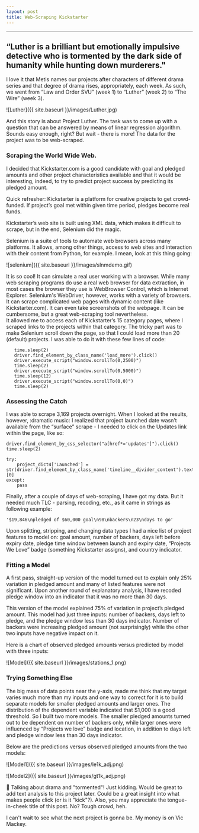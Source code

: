 ```yaml
---
layout: post
title: Web-Scraping Kickstarter
---
```

---
“Luther is a brilliant but emotionally impulsive detective who is tormented by the dark side of humanity while hunting down murderers."
---

I love it that Metis names our projects after characters of different drama series and that degree of drama rises, appropriately, each week. As such, we went from “Law and Order SVU” (week 1) to “Luther” (week 2)  to “The Wire” (week 3).

![Luther]({{ site.baseurl }}/images/Luther.jpg)

And this story is about Project Luther.  The task was to come up with a question that can be answered by means of linear regression algorithm. Sounds easy enough, right? But wait - there is more! The data for the project was to be web-scraped.

### Scraping the World Wide Web. ### 

I decided that Kickstarter.com is a good candidate with goal and pledged amounts and other project characteristics available and that it would be interesting, indeed,  to try to predict project success by predicting its pledged amount.

Quick refresher: Kickstarter is a platform for creative projects to get crowd-funded. If project’s goal met within given time period, pledges become real funds.

Kickstarter’s web site is built using XML data, which makes it difficult to scrape, but in the end, Selenium did the magic.

Selenium is a suite of tools to automate web browsers across many platforms. It allows, among other things, access to web sites and interaction with their content from Python, for example. I mean, look at this thing going:

![selenium]({{ site.baseurl }}/images/slnmdemo.gif)

It is so cool! It can simulate a real user working with a browser. While many web scraping programs do use a real web browser for data extraction, in most cases the browser they use is WebBrowser Control, which is Internet Explorer. Selenium's WebDriver, however, works with a variety of browsers. It can scrape complicated web pages with dynamic content (like Kickstarter.com). It can even take screenshots of the webpage. It can be cumbersome, but a great web-scraping tool nevertheless.  
It allowed me to access each of Kickstarter’s 15 category pages, where I scraped links to the projects within that category. The tricky part was to make Selenium scroll down the page, so that I could load more than 20 (default) projects. I was able to do it with these few lines of code:

```
   time.sleep(2)
   driver.find_element_by_class_name('load_more').click()
   driver.execute_script("window.scrollTo(0,2500)")
   time.sleep(2)
   driver.execute_script("window.scrollTo(0,5000)")
   time.sleep(12)
   driver.execute_script("window.scrollTo(0,0)")
   time.sleep(2)
```

### Assessing the Catch ###
I was able to scrape 3,169 projects overnight. When I looked at the results, however, :dramatic music: I realized that project launched date wasn’t available from the “surface” scrape - I needed to click on the Updates link within the page, like so:
```
driver.find_element_by_css_selector("a[href*='updates']").click()
time.sleep(2)

try:
    project_dict4['Launched'] = str(driver.find_element_by_class_name('timeline__divider_content').text).split("\n")[0]
except:
    pass
```
Finally, after a couple of days of web-scraping, I have got my data. But it needed much TLC - parsing, recoding, etc., as it came in strings as following example:
```
'$19,846\npledged of $60,000 goal\n98\nbackers\n23\ndays to go'
```

 Upon splitting, stripping, and changing data types I had a nice list of project features to model on: goal amount, number of backers, days left before expiry date, pledge time window between launch and expiry date, “Projects We Love” badge (something Kickstarter assigns), and country indicator.

### Fitting a Model ### 

A first pass, straight-up version of the model turned out to explain only 25% variation in pledged amount and many of listed features were not significant. Upon another round of explanatory analysis, I have recoded pledge window into an indicator that it was no more than 30 days.

This version of the model explained 75% of variation in project’s pledged amount. This model had just three inputs: number of backers, days left to pledge, and the pledge window less than 30 days indicator. Number of backers were increasing pledged amount (not surprisingly) while the other two inputs have negative impact on it.

Here is a chart of observed pledged amounts versus predicted by model with three inputs:

![Model]({{ site.baseurl }}/images/stations_1.png)

### Trying Something Else ###
The big mass of data points near the y-axis, made me think that my target varies much more than my inputs and one way to correct for it is to build separate models for smaller pledged amounts and larger ones. The distribution of the dependent variable indicated that $1,000 is a good threshold. So I built two more models. The smaller pledged amounts turned out to be dependent on number of backers only, while larger ones were influenced by “Projects we love” badge and location, in addition to days left and pledge window less than 30 days indicator.

Below are the predictions versus observed pledged amounts from the two models:

![Model1]({{ site.baseurl }}/images/le1k_adj.png)

![Model2]({{ site.baseurl }}/images/gt1k_adj.png)


:metal:
Talking about drama and "tormented"! Just kidding. Would be great to add text analysis to this project later. Could be a great insight into what makes people click (or is it "kick"?).
Also, you may appreciate the tongue-in-cheek title of this post. No? Tough crowd, heh.

I can't wait to see what the next project is gonna be. My money is on Vic Mackey.
